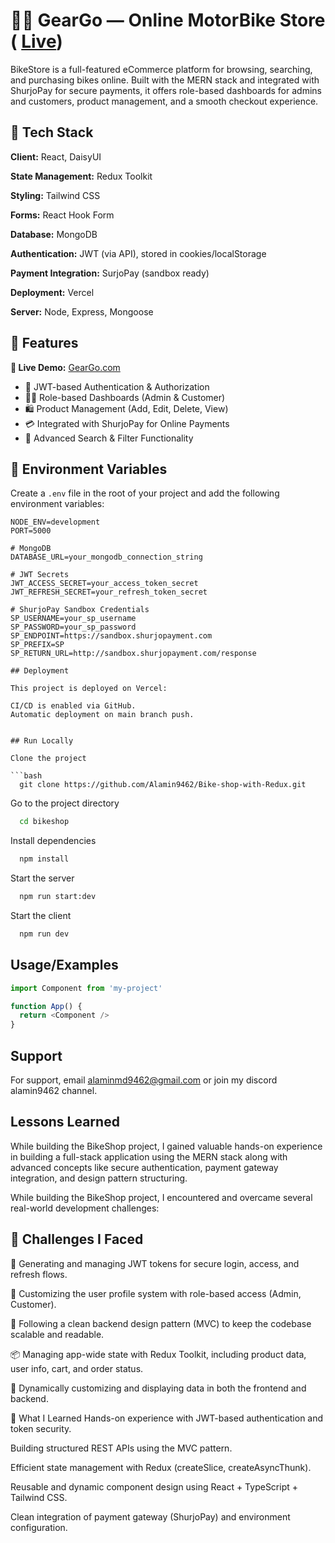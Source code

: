 
# 🚴‍♂️ GearGo — Online MotorBike Store (   [Live](https://bike-shop-client-kb3qhe9mm-md-alamins-projects-de5ed92d.vercel.app/))

BikeStore is a full-featured eCommerce platform for browsing, searching, and purchasing bikes online. Built with the MERN stack and integrated with ShurjoPay for secure payments, it offers role-based dashboards for admins and customers, product management, and a smooth checkout experience.





 

## 🔧 Tech Stack

**Client:** React, DaisyUI

**State Management:** Redux Toolkit

**Styling:** Tailwind CSS

**Forms:** React Hook Form

**Database:** MongoDB

**Authentication:** JWT (via API), stored in cookies/localStorage

**Payment Integration:** SurjoPay (sandbox ready)

**Deployment:** Vercel

**Server:** Node, Express, Mongoose

## 📌 Features
**🔗 Live Demo:** [GearGo.com](https://bike-shop-client-kb3qhe9mm-md-alamins-projects-de5ed92d.vercel.app/)
- 🔐 JWT-based Authentication & Authorization  
- 🧑‍💼 Role-based Dashboards (Admin & Customer)  
- 🛍 Product Management (Add, Edit, Delete, View)  
- 💳 Integrated with ShurjoPay for Online Payments  
- 🔎 Advanced Search & Filter Functionality

## 🔐 Environment Variables



Create a `.env` file in the root of your project and add the following environment variables:

```env
NODE_ENV=development
PORT=5000

# MongoDB
DATABASE_URL=your_mongodb_connection_string

# JWT Secrets
JWT_ACCESS_SECRET=your_access_token_secret
JWT_REFRESH_SECRET=your_refresh_token_secret

# ShurjoPay Sandbox Credentials
SP_USERNAME=your_sp_username
SP_PASSWORD=your_sp_password
SP_ENDPOINT=https://sandbox.shurjopayment.com
SP_PREFIX=SP
SP_RETURN_URL=http://sandbox.shurjopayment.com/response

## Deployment

This project is deployed on Vercel:

CI/CD is enabled via GitHub.
Automatic deployment on main branch push.


## Run Locally

Clone the project

```bash
  git clone https://github.com/Alamin9462/Bike-shop-with-Redux.git
```

Go to the project directory

```bash
  cd bikeshop
```

Install dependencies

```bash
  npm install
```

Start the server

```bash
  npm run start:dev
```
Start the client

```bash
  npm run dev
```


## Usage/Examples

```javascript
import Component from 'my-project'

function App() {
  return <Component />
}
```


## Support

For support, email alaminmd9462@gmail.com or join my discord alamin9462 channel.


## Lessons Learned

While building the BikeShop project, I gained valuable hands-on experience in building a full-stack application using the MERN stack along with advanced concepts like secure authentication, payment gateway integration, and design pattern structuring.

While building the BikeShop project, I encountered and overcame several real-world development challenges:

## 🚧 Challenges I Faced

🔐 Generating and managing JWT tokens for secure login, access, and refresh flows.

👤 Customizing the user profile system with role-based access (Admin, Customer).

🧱 Following a clean backend design pattern (MVC) to keep the codebase scalable and readable.

📦 Managing app-wide state with Redux Toolkit, including product data, user info, cart, and order status.

🧩 Dynamically customizing and displaying data in both the frontend and backend.

🌱 What I Learned
Hands-on experience with JWT-based authentication and token security.

Building structured REST APIs using the MVC pattern.

Efficient state management with Redux (createSlice, createAsyncThunk).

Reusable and dynamic component design using React + TypeScript + Tailwind CSS.

Clean integration of payment gateway (ShurjoPay) and environment configuration.

